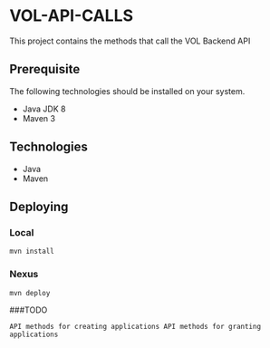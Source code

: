 # VOL-API-CALLS
This project contains the methods that call the VOL Backend API

## Prerequisite 
The following technologies should be installed on your system.
* Java JDK 8
* Maven 3

## Technologies
* Java
* Maven


## Deploying

### Local

``mvn install``

### Nexus

``mvn deploy``

###TODO

``API methods for creating applications
  API methods for granting applications
 ``

